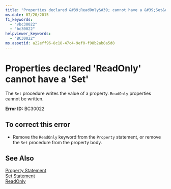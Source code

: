 ```yaml
---
title: "Properties declared &#39;ReadOnly&#39; cannot have a &#39;Set&#39;"
ms.date: 07/20/2015
f1_keywords: 
  - "vbc30022"
  - "bc30022"
helpviewer_keywords: 
  - "BC30022"
ms.assetid: a22eff96-8c18-47c4-9ef0-f98b2ab8a5d8
---
```

# Properties declared &#39;ReadOnly&#39; cannot have a &#39;Set&#39;
The `Set` procedure writes the value of a property. `ReadOnly` properties cannot be written.  
  
 **Error ID:** BC30022  
  
## To correct this error  
  
-   Remove the `ReadOnly` keyword from the `Property` statement, or remove the `Set` procedure from the property body.  
  
## See Also  
 [Property Statement](../../visual-basic/language-reference/statements/property-statement.md)  
 [Set Statement](../../visual-basic/language-reference/statements/set-statement.md)  
 [ReadOnly](../../visual-basic/language-reference/modifiers/readonly.md)
